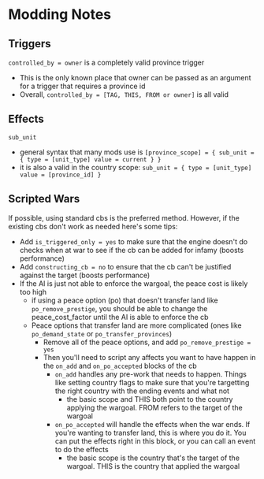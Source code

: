 # Modding Notes

## Triggers

`controlled_by = owner` is a completely valid province trigger
- This is the only known place that owner can be passed as an argument for a trigger that requires a province id
- Overall, `controlled_by = [TAG, THIS, FROM or owner]` is all valid

## Effects

`sub_unit`
- general syntax that many mods use is `[province_scope] = { sub_unit = { type = [unit_type] value = current } }`
- it is also a valid in the country scope: `sub_unit = { type = [unit_type] value = [province_id] }`

## Scripted Wars

If possible, using standard cbs is the preferred method. However, if the existing cbs don't work as needed here's some tips:
- Add `is_triggered_only = yes` to make sure that the engine doesn't do checks when at war to see if the cb can be added for infamy (boosts performance)
- Add `constructing_cb = no` to ensure that the cb can't be justified against the target (boosts performance)
- If the AI is just not able to enforce the wargoal, the peace cost is likely too high
	- if using a peace option (po) that doesn't transfer land like `po_remove_prestige`, you should be able to change the peace_cost_factor until the AI is able to enforce the cb
	- Peace options that transfer land are more complicated (ones like `po_demand_state` or `po_transfer_provinces`)
		- Remove all of the peace options, and add `po_remove_prestige = yes`
		- Then you'll need to script any affects you want to have happen in the `on_add` and `on_po_accepted` blocks of the cb
			- `on_add` handles any pre-work that needs to happen. Things like setting country flags to make sure that you're targetting the right country with the ending events and what not
				- the basic scope and THIS both point to the country applying the wargoal. FROM refers to the target of the wargoal
			- `on_po_accepted` will handle the effects when the war ends. If you're wanting to transfer land, this is where you do it. You can put the effects right in this block, or you can call an event to do the effects
				- the basic scope is the country that's the target of the wargoal. THIS is the country that applied the wargoal